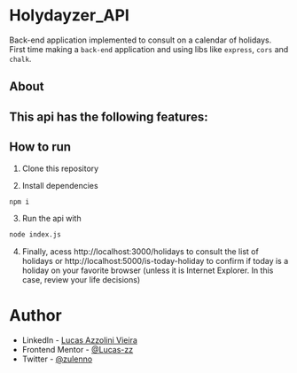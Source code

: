 # Holydayzer_API

Back-end application implemented to consult on a calendar of holidays.
First time making a ```back-end``` application and using libs like ```express```, ```cors``` and ```chalk```.

## About

This api has the following features:
  - 
  
## How to run

1. Clone this repository

2. Install dependencies
```bash
npm i
```

3. Run the api with
```bash
node index.js
```

4. Finally, acess http://localhost:3000/holidays to consult the list of holidays or http://localhost:5000/is-today-holiday to confirm if today is a holiday on your favorite browser (unless it is Internet Explorer. In this case, review your life decisions)

# Author

- LinkedIn - [Lucas Azzolini Vieira](https://www.linkedin.com/in/azzolinilucas/)
- Frontend Mentor - [@Lucas-zz](https://www.frontendmentor.io/profile/Lucas-zz)
- Twitter - [@zulenno](https://twitter.com/zulenno)
